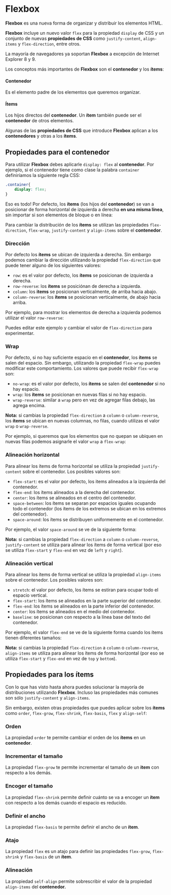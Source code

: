 # Flexbox

**Flexbox** es una nueva forma de organizar y distribuir los elementos HTML.

**Flexbox** incluye un nuevo valor `flex` para la propiedad `display` de CSS y un conjunto de nuevas **propiedades de CSS** como `justify-content`, `align-items` y `flex-direction`, entre otros.

La mayoría de navegadores ya soportan **Flexbox** a excepción de Internet Explorer 8 y 9.

Los conceptos más importantes de **Flexbox** son el **contenedor** y los **ítems**:

#### Contenedor <a id="contenedor"></a>

Es el elemento padre de los elementos que queremos organizar.

#### Ítems <a id="items"></a>

Los hijos directos del **contenedor**. Un **ítem** también puede ser el **contenedor** de otros elementos.

Algunas de las **propiedades de CSS** que introduce **Flexbox** aplican a los **contenedores** y otras a los **ítems**.

## Propiedades para el contenedor <a id="propiedades-para-el-contenedor"></a>

Para utilizar **Flexbox** debes aplicarle `display: flex` al **contenedor**. Por ejemplo, si el contenedor tiene como clase la palabra `container` definiríamos la siguiente regla CSS:

```css
.container{
    display: flex;
}
```

Eso es todo! Por defecto, los **ítems** \(los hijos del **contenedor**\) se van a posicionar de forma horizontal de izquierda a derecha **en una misma línea**, sin importar si son elementos de bloque o en línea:

Para cambiar la distribución de los **ítems** se utilizan las propiedades `flex-direction`, `flex-wrap`, `justify-content` y `align-items` sobre el **contenedor**.

### Dirección <a id="direccion"></a>

Por defecto los **ítems** se ubican de izquierda a derecha. Sin embargo podemos cambiar la dirección utilizando la propiedad `flex-direction` que puede tener alguno de los siguientes valores:

* `row`: es el valor por defecto, los **ítems** se posicionan de izquierda a derecha.
* `row-reverse`: los **ítems** se posiciónan de derecha a izquierda.
* `column`: los **items** se posicionan verticalmente, de arriba hacia abajo.
* `column-reverse`: los **ítems** se posicionan verticalmente, de abajo hacia arriba.

Por ejemplo, para mostrar los elementos de derecha a izquierda podemos utilizar el valor `row-reverse`:

Puedes editar este ejemplo y cambiar el valor de `flex-direction` para experimentar.

### Wrap <a id="wrap"></a>

Por defecto, si no hay suficiente espacio en el **contenedor**, los **ítems** se salen del espacio. Sin embargo, utilizando la propiedad `flex-wrap` puedes modificar este comportamiento. Los valores que puede recibir `flex-wrap` son:

* `no-wrap`: es el valor por defecto, los **ítems** se salen del **contenedor** si no hay espacio.
* `wrap`: los **ítems** se posicionan en nuevas filas si no hay espacio.
* `wrap-reverse`: similar a `wrap` pero en vez de agregar filas debajo, las agrega encima.

**Nota:** si cambias la propiedad `flex-direction` a `column` o `column-reverse`, los **ítems** se ubican en nuevas columnas, no filas, cuando utilizas el valor `wrap` o `wrap-reverse`.

Por ejemplo, si queremos que los elementos que no quepan se ubiquen en nuevas filas podemos asignarle el valor `wrap` a `flex-wrap`:

### Alineación horizontal <a id="alineacion-horizontal"></a>

Para alinear los ítems de forma horizontal se utiliza la propiedad `justify-content` sobre el contenedor. Los posibles valores son:

* `flex-start`: es el valor por defecto, los items alineados a la izquierda del contenedor.
* `flex-end`: los ítems alineados a la derecha del contenedor.
* `center`: los ítems se alineados en el centro del contenedor.
* `space-between`: los ítems se separan por espacios iguales ocupando todo el contenedor \(los ítems de los extremos se ubican en los extremos del contenedor\).
* `space-around`: los ítems se distribuyen uniformemente en el contenedor.

Por ejemplo, el valor `space-around` se ve de la siguiente forma:

**Nota:** si cambias la propiedad `flex-direction` a `column` o `column-reverse`, `justify-content` se utiliza para alinear los ítems de forma vertical \(por eso se utiliza `flex-start` y `flex-end` en vez de `left` y `right`\).

### Alineación vertical <a id="alineacion-vertical"></a>

Para alinear los ítems de forma vertical se utiliza la propiedad `align-items` sobre el contenedor. Los posibles valores son:

* `stretch`: el valor por defecto, los ítems se estiran para ocupar todo el espacio vertical.
* `flex-start`: los ítems se alineados en la parte superior del contenedor.
* `flex-end`: los ítems se alineados en la parte inferior del contenedor.
* `center`: los ítems se alineados en el medio del contenedor.
* `baseline`: se posicionan con respecto a la línea base del texto del contenedor.

Por ejemplo, el valor `flex-end` se ve de la siguiente forma cuando los ítems tienen diferentes tamaños:

**Nota:** si cambias la propiedad `flex-direction` a `column` o `column-reverse`, `align-items` se utiliza para alinear los ítems de forma horizontal \(por eso se utiliza `flex-start` y `flex-end` en vez de `top` y `bottom`\).

## Propiedades para los ítems <a id="propiedades-para-los-items"></a>

Con lo que has visto hasta ahora puedes solucionar la mayoría de distribuciones utilizando **Flexbox**. Incluso las propiedades más comunes son sólo `justify-content` y `align-items`.

Sin embargo, existen otras propiedades que puedes aplicar sobre los **ítems** como `order`, `flex-grow`, `flex-shrink`, `flex-basis`, `flex` y `align-self`:

### Orden <a id="orden"></a>

La propiedad `order` te permite cambiar el orden de los **ítems** en un **contenedor**.

### Incrementar el tamaño <a id="incrementar-el-tamano"></a>

La propiedad `flex-grow` te permite incrementar el tamaño de un **item** con respecto a los demás.

### Encoger el tamaño <a id="encoger-el-tamano"></a>

La propiedad `flex-shrink` permite definir cuánto se va a encoger un **ítem** con respecto a los demás cuando el espacio es reducido.

### Definir el ancho <a id="definir-el-ancho"></a>

La propiedad `flex-basis` te permite definir el ancho de un **ítem**.

### Atajo <a id="atajo"></a>

La propiedad `flex` es un atajo para definir las propiedades `flex-grow`, `flex-shrink` y `flex-basis` de un **ítem**.

### Alineación <a id="alineacion"></a>

La propiedad `self-align` permite sobrescribir el valor de la propiedad `align-items` del **contenedor.**

